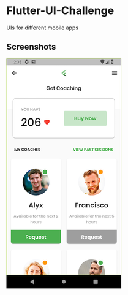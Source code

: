 # Flutter-UI-Challenge
UIs for different mobile apps

## Screenshots
![Coaching App UI](Screenshots/coaching_app.png)
